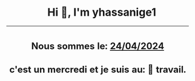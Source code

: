 <h1 align='center'>Hi 👋, I'm yhassanige1</h1>
<div align='center'>

|<h2 align='center'>Nous sommes le: <u>24/04/2024</u></h2><h2 align='center'>c'est un mercredi et je suis au: 🏢 travail.</h2>|
|---
</div>